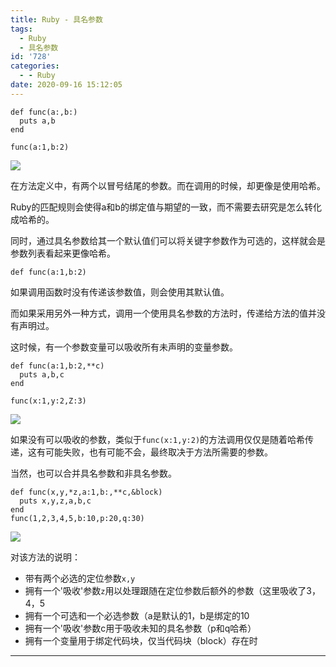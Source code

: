 ```yaml
---
title: Ruby - 具名参数
tags:
  - Ruby
  - 具名参数
id: '728'
categories:
  - - Ruby
date: 2020-09-16 15:12:05
---
```


```
def func(a:,b:)
  puts a,b
end

func(a:1,b:2)
```

![](http://img.varsion.cn/blog-img/2020/09/image-8.png)

在方法定义中，有两个以冒号结尾的参数。而在调用的时候，却更像是使用哈希。

Ruby的匹配规则会使得a和b的绑定值与期望的一致，而不需要去研究是怎么转化成哈希的。

同时，通过具名参数给其一个默认值们可以将关键字参数作为可选的，这样就会是参数列表看起来更像哈希。

```
def func(a:1,b:2)
```

如果调用函数时没有传递该参数值，则会使用其默认值。

而如果采用另外一种方式，调用一个使用具名参数的方法时，传递给方法的值并没有声明过。

这时候，有一个参数变量可以吸收所有未声明的变量参数。

```
def func(a:1,b:2,**c)
  puts a,b,c
end

func(x:1,y:2,Z:3)
```

![](http://img.varsion.cn/blog-img/2020/09/image-9.png)

如果没有可以吸收的参数，类似于`func(x:1,y:2)`的方法调用仅仅是随着哈希传递，这有可能失败，也有可能不会，最终取决于方法所需要的参数。

当然，也可以合并具名参数和非具名参数。

```
def func(x,y,*z,a:1,b:,**c,&block)
  puts x,y,z,a,b,c
end
func(1,2,3,4,5,b:10,p:20,q:30)
```

![](http://img.varsion.cn/blog-img/2020/09/image-10.png)

对该方法的说明：

*   带有两个必选的定位参数`x,y`
*   拥有一个'吸收'参数`z`用以处理跟随在定位参数后额外的参数（这里吸收了3，4，5
*   拥有一个可选和一个必选参数（a是默认的1，b是绑定的10
*   拥有一个'吸收'参数c用于吸收未知的具名参数（p和q哈希）
*   拥有一个变量用于绑定代码块，仅当代码块（block）存在时

* * *